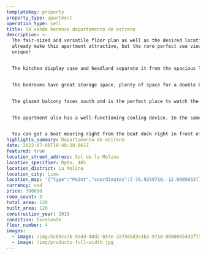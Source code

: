```yaml
---
templateKey: property
property_type: apartment
operation_type: sell
title: Se vende hermoso departamento de estreno
description: >-
  The fair-sized and versatile floor plan as well as the desired location
  already make this apartment attractive, but the rare perfect sea view makes it
  unique!


  The kitchen display case and headland separate it from the spacious living room. Black levels and stylish white furniture as well as refurbished appliances meet the needs of even the most demanding home chef. The living room basks in daylight by the sea and there is enough space for a group of sofas as well as for a large group of meals. A beautiful atmosphere brings a special atmosphere and leveling.


  The bedrooms have great storage space, plenty of space for a double bed and of course their own sea views. The kitchen has access to the utility room, which also has a second toilet. The entrance hall opens to a neat and spacious bathroom and sauna.


  The glazed balcony faces south and is the perfect place to watch the stunning archipelago landscape as the sun shines through the day.


  The apartment also has a well-functioning cooling device. In the same store, a parking space equipped with an electric car charging system is sold.


  You can get a boat mooring right from the boat dock right in front of the house by joining the Aurinkolahti boat club. The large sandy beach of Aurinkolahti opens next to it. Outdoor terrain next to the Uutelan and Kallahti peninsulas. Vuosaari's excellent golf course is also a short distance away. Excellent public transport links and varied local services nearby.
highlights_summary: Departamento de estreno
date: 2022-07-08T18:48:28.061Z
featured: true
location_street_address: Sol de la Molina
location_specifier: Dpto. 405
location_district: La Molina
location_city: Lima
location_map: '{"type":"Point","coordinates":[-76.9259718,-12.0905053]}'
currency: usd
price: 300000
room_count: 3
total_area: 120
built_area: 120
construction_year: 2010
condition: Excelente
floor_number: 4
images:
  - image: /img/5c89cc7b-9a4d-48d2-b57e-2a7585d3e1b2-9718-00000454d3f750cd.jpg
  - image: /img/products-full-width.jpg
---
```

